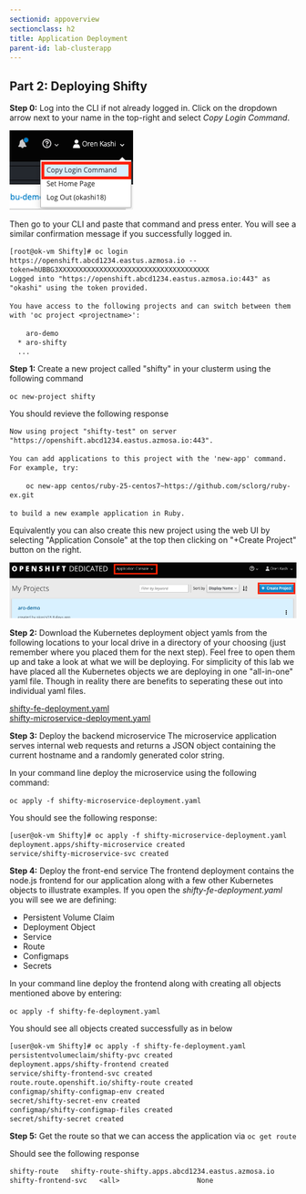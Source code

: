```yaml
---
sectionid: appoverview
sectionclass: h2
title: Application Deployment
parent-id: lab-clusterapp
---
```


## Part 2: Deploying Shifty

**Step 0:** Log into the CLI if not already logged in.  Click on the dropdown arrow next to your name in the top-right and select *Copy Login Command*. 

![CLI Login](/media/managedlab/7-shifty-login.png)

Then go to your CLI and paste that command and press enter.  You will see a similar confirmation message if you successfully logged in.

```
[root@ok-vm Shifty]# oc login https://openshift.abcd1234.eastus.azmosa.io --token=hUBBG3XXXXXXXXXXXXXXXXXXXXXXXXXXXXXXXXXXXXX
Logged into "https://openshift.abcd1234.eastus.azmosa.io:443" as "okashi" using the token provided.

You have access to the following projects and can switch between them with 'oc project <projectname>':

    aro-demo
  * aro-shifty
  ...
```

**Step 1:** Create a new project called "shifty" in your clusterm using the following command

`oc new-project shifty`

You should revieve the following response

```[user@ok-vm Shifty]# oc new-project shifty
Now using project "shifty-test" on server "https://openshift.abcd1234.eastus.azmosa.io:443".

You can add applications to this project with the 'new-app' command. For example, try:

    oc new-app centos/ruby-25-centos7~https://github.com/sclorg/ruby-ex.git

to build a new example application in Ruby.
```

Equivalently you can also create this new project using the web UI by selecting "Application Console" at the top 
then clicking on "+Create Project" button on the right.

![UI Create Project](/media/managedlab/6-shifty-newproj.png)

**Step 2:** Download the Kubernetes deployment object yamls from the following locations to your local drive in a directory of your choosing (just remember where you placed them for the next step).  Feel free to open them up and take a look at what we will be deploying. For simplicity of this lab we have placed all the Kubernetes objects we are deploying in one "all-in-one" yaml file.  Though in reality there are benefits to seperating these out into individual yaml files. 

[shifty-fe-deployment.yaml](/Shifty-YAMLs/shifty-fe-deployment.yaml)<br>
[shifty-microservice-deployment.yaml](/Shifty-YAMLs/shifty-microservice-deployment.yaml)

**Step 3:** Deploy the backend microservice
The microservice application serves internal web requests and returns a JSON object containing the current hostname and a randomly generated color string.

In your command line deploy the microservice using the following command:

`oc apply -f shifty-microservice-deployment.yaml`

You should see the following response:
```
[user@ok-vm Shifty]# oc apply -f shifty-microservice-deployment.yaml 
deployment.apps/shifty-microservice created
service/shifty-microservice-svc created
```

**Step 4:** Deploy the front-end service
The frontend deployment contains the node.js frontend for our application along with a few other Kubernetes objects to illustrate examples. If you open the *shifty-fe-deployment.yaml* you will see we are defining:
 - Persistent Volume Claim
 - Deployment Object
 - Service
 - Route
 - Configmaps
 - Secrets
 
 In your command line deploy the frontend along with creating all objects mentioned above by entering:
 
 `oc apply -f shifty-fe-deployment.yaml`

You should see all objects created successfully as in below

```
[user@ok-vm Shifty]# oc apply -f shifty-fe-deployment.yaml
persistentvolumeclaim/shifty-pvc created
deployment.apps/shifty-frontend created
service/shifty-frontend-svc created
route.route.openshift.io/shifty-route created
configmap/shifty-configmap-env created
secret/shifty-secret-env created
configmap/shifty-configmap-files created
secret/shifty-secret created
```

**Step 5:** Get the route so that we can access the application via `oc get route`

Should see the following response
```NAME           HOST/PORT                                                             PATH      SERVICES              PORT      TERMINATION   WILDCARD
shifty-route   shifty-route-shifty.apps.abcd1234.eastus.azmosa.io             shifty-frontend-svc   <all>                   None
```
